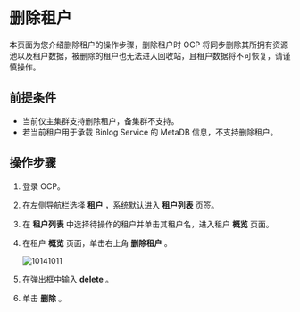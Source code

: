 # 删除租户

本页面为您介绍删除租户的操作步骤，删除租户时 OCP 将同步删除其所拥有资源池以及租户数据，被删除的租户也无法进入回收站，且租户数据将不可恢复，请谨慎操作。

## 前提条件

* 当前仅主集群支持删除租户，备集群不支持。
* 若当前租户用于承载 Binlog Service 的 MetaDB 信息，不支持删除租户。

## 操作步骤

1. 登录 OCP。

2. 在左侧导航栏选择 **租户** ，系统默认进入 **租户列表** 页签。

3. 在 **租户列表** 中选择待操作的租户并单击其租户名，进入租户 **概览** 页面。

4. 在租户 **概览** 页面，单击右上角 **删除租户** 。

   ![10141011](https://obbusiness-private.oss-cn-shanghai.aliyuncs.com/doc/img/ocp/401/%E5%88%A0%E9%99%A4%E7%A7%9F%E6%88%B71.png)

5. 在弹出框中输入 **delete** 。

6. 单击 **删除** 。
